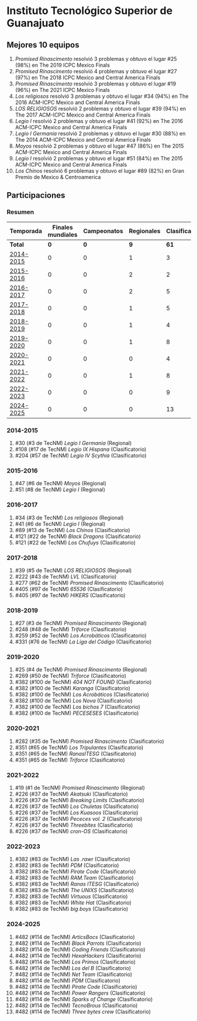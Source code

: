 # Instituto Tecnológico Superior de Guanajuato

## Mejores 10 equipos

1. _Promised Rinascimento_ resolvió 3 problemas y obtuvo el lugar #25 (98%) en The 2019 ICPC Mexico Finals
1. _Promised Rinascimento_ resolvió 4 problemas y obtuvo el lugar #27 (97%) en The 2018 ICPC Mexico and Central America Finals
1. _Promised Rinascimento_ resolvió 3 problemas y obtuvo el lugar #19 (96%) en The 2021 ICPC Mexico Finals
1. _Los religiosos_ resolvió 3 problemas y obtuvo el lugar #34 (94%) en The 2016 ACM-ICPC Mexico and Central America Finals
1. _LOS RELIGIOSOS_ resolvió 2 problemas y obtuvo el lugar #39 (94%) en The 2017 ACM-ICPC Mexico and Central America Finals
1. _Legio I_ resolvió 2 problemas y obtuvo el lugar #41 (92%) en The 2016 ACM-ICPC Mexico and Central America Finals
1. _Legio I Germania_ resolvió 2 problemas y obtuvo el lugar #30 (88%) en The 2014 ACM-ICPC Mexico and Central America Finals
1. _Moyos_ resolvió 2 problemas y obtuvo el lugar #47 (86%) en The 2015 ACM-ICPC Mexico and Central America Finals
1. _Legio I_ resolvió 2 problemas y obtuvo el lugar #51 (84%) en The 2015 ACM-ICPC Mexico and Central America Finals
1. _Los Chinos_ resolvió 6 problemas y obtuvo el lugar #89 (82%) en Gran Premio de Mexico & Centroamerica

## Participaciones

### Resumen

| Temporada | Finales mundiales | Campeonatos | Regionales | Clasificatorios | Equipos |
| --- | --- | --- | --- | --- | --- |
| **Total** | **0** | **0** | **9** | **61** | **61** |
| [2014-2015](#2014-2015) | 0 | 0 | 1 | 3 | 3 |
| [2015-2016](#2015-2016) | 0 | 0 | 2 | 2 | 2 |
| [2016-2017](#2016-2017) | 0 | 0 | 2 | 5 | 5 |
| [2017-2018](#2017-2018) | 0 | 0 | 1 | 5 | 5 |
| [2018-2019](#2018-2019) | 0 | 0 | 1 | 4 | 4 |
| [2019-2020](#2019-2020) | 0 | 0 | 1 | 8 | 8 |
| [2020-2021](#2020-2021) | 0 | 0 | 0 | 4 | 4 |
| [2021-2022](#2021-2022) | 0 | 0 | 1 | 8 | 8 |
| [2022-2023](#2022-2023) | 0 | 0 | 0 | 9 | 9 |
| [2024-2025](#2024-2025) | 0 | 0 | 0 | 13 | 13 |

### 2014-2015

1. #30 (#3 de TecNM) _Legio I Germania_ (Regional)
1. #108 (#17 de TecNM) _Legio IX Hispana_ (Clasificatorio)
1. #204 (#57 de TecNM) _Legio IV Scythia_ (Clasificatorio)

### 2015-2016

1. #47 (#6 de TecNM) _Moyos_ (Regional)
1. #51 (#8 de TecNM) _Legio I_ (Regional)

### 2016-2017

1. #34 (#3 de TecNM) _Los religiosos_ (Regional)
1. #41 (#6 de TecNM) _Legio I_ (Regional)
1. #89 (#13 de TecNM) _Los Chinos_ (Clasificatorio)
1. #121 (#22 de TecNM) _Black Dragons_ (Clasificatorio)
1. #121 (#22 de TecNM) _Los Chufuys_ (Clasificatorio)

### 2017-2018

1. #39 (#5 de TecNM) _LOS RELIGIOSOS_ (Regional)
1. #222 (#43 de TecNM) _LVL_ (Clasificatorio)
1. #277 (#62 de TecNM) _Promised Rinascimento_ (Clasificatorio)
1. #405 (#97 de TecNM) _65536_ (Clasificatorio)
1. #405 (#97 de TecNM) _HIKERS_ (Clasificatorio)

### 2018-2019

1. #27 (#3 de TecNM) _Promised Rinascimento_ (Regional)
1. #248 (#48 de TecNM) _Triforce_ (Clasificatorio)
1. #259 (#52 de TecNM) _Los Acrobáticos_ (Clasificatorio)
1. #331 (#76 de TecNM) _La Liga del Código_ (Clasificatorio)

### 2019-2020

1. #25 (#4 de TecNM) _Promised Rinascimento_ (Regional)
1. #269 (#50 de TecNM) _Triforce_ (Clasificatorio)
1. #382 (#100 de TecNM) _404 NOT FOUND_ (Clasificatorio)
1. #382 (#100 de TecNM) _Karanga_ (Clasificatorio)
1. #382 (#100 de TecNM) _Los Acrobáticos_ (Clasificatorio)
1. #382 (#100 de TecNM) _Los Nova_ (Clasificatorio)
1. #382 (#100 de TecNM) _Los bichos 7_ (Clasificatorio)
1. #382 (#100 de TecNM) _PECESESES_ (Clasificatorio)

### 2020-2021

1. #282 (#35 de TecNM) _Promised Rinascimento_ (Clasificatorio)
1. #351 (#65 de TecNM) _Los Tripulantes_ (Clasificatorio)
1. #351 (#65 de TecNM) _RanasITESG_ (Clasificatorio)
1. #351 (#65 de TecNM) _Triforce_ (Clasificatorio)

### 2021-2022

1. #19 (#1 de TecNM) _Promised Rinascimento_ (Regional)
1. #226 (#37 de TecNM) _Akatsuki_ (Clasificatorio)
1. #226 (#37 de TecNM) _Breaking Limits_ (Clasificatorio)
1. #226 (#37 de TecNM) _Los Chuletas_ (Clasificatorio)
1. #226 (#37 de TecNM) _Los Kuasoos_ (Clasificatorio)
1. #226 (#37 de TecNM) _Pececes vol. 2_ (Clasificatorio)
1. #226 (#37 de TecNM) _Threebites_ (Clasificatorio)
1. #226 (#37 de TecNM) _cron-OS_ (Clasificatorio)

### 2022-2023

1. #382 (#83 de TecNM) _Las .rawr_ (Clasificatorio)
1. #382 (#83 de TecNM) _PDM_ (Clasificatorio)
1. #382 (#83 de TecNM) _Pirate Code_ (Clasificatorio)
1. #382 (#83 de TecNM) _RAM.Team_ (Clasificatorio)
1. #382 (#83 de TecNM) _Ranas ITESG_ (Clasificatorio)
1. #382 (#83 de TecNM) _The UNIXS_ (Clasificatorio)
1. #382 (#83 de TecNM) _Virtuous_ (Clasificatorio)
1. #382 (#83 de TecNM) _White Hat_ (Clasificatorio)
1. #382 (#83 de TecNM) _big boys_ (Clasificatorio)

### 2024-2025

1. #482 (#114 de TecNM) _ArticsBocs_ (Clasificatorio)
1. #482 (#114 de TecNM) _Black Parrots_ (Clasificatorio)
1. #482 (#114 de TecNM) _Coding Friends_ (Clasificatorio)
1. #482 (#114 de TecNM) _HexaHackers_ (Clasificatorio)
1. #482 (#114 de TecNM) _Los Primos_ (Clasificatorio)
1. #482 (#114 de TecNM) _Los del B_ (Clasificatorio)
1. #482 (#114 de TecNM) _Net Team_ (Clasificatorio)
1. #482 (#114 de TecNM) _PDM_ (Clasificatorio)
1. #482 (#114 de TecNM) _Pirate Code_ (Clasificatorio)
1. #482 (#114 de TecNM) _Power Rangers_ (Clasificatorio)
1. #482 (#114 de TecNM) _Sparks of Change_ (Clasificatorio)
1. #482 (#114 de TecNM) _TecnoBrous_ (Clasificatorio)
1. #482 (#114 de TecNM) _Three bytes crew_ (Clasificatorio)



